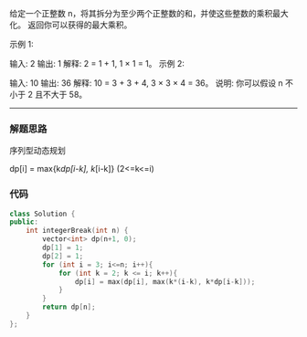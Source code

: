 给定一个正整数 n，将其拆分为至少两个正整数的和，并使这些整数的乘积最大化。 返回你可以获得的最大乘积。

示例 1:

输入: 2
输出: 1
解释: 2 = 1 + 1, 1 × 1 = 1。
示例 2:

输入: 10
输出: 36
解释: 10 = 3 + 3 + 4, 3 × 3 × 4 = 36。
说明: 你可以假设 n 不小于 2 且不大于 58。


---

### 解题思路

序列型动态规划

dp[i] = max{k*dp[i-k], k*[i-k]} (2<=k<=i)


### 代码

```cpp
class Solution {
public:
    int integerBreak(int n) {
        vector<int> dp(n+1, 0);
        dp[1] = 1;
        dp[2] = 1;
        for (int i = 3; i<=n; i++){
            for (int k = 2; k <= i; k++){
                dp[i] = max(dp[i], max(k*(i-k), k*dp[i-k]));
            }
        }
        return dp[n];
    }
};
```
